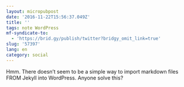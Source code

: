 ```yaml
---
layout: micropubpost
date: '2016-11-22T15:56:37.049Z'
title: ''
tags: note WordPress
mf-syndicate-to:
  - 'https://brid.gy/publish/twitter?bridgy_omit_link=true'
slug: '57397'
lang: en
category: social
---
```

Hmm. There doesn’t seem to be a simple way to import markdown files FROM Jekyll into WordPress. Anyone solve this? 

